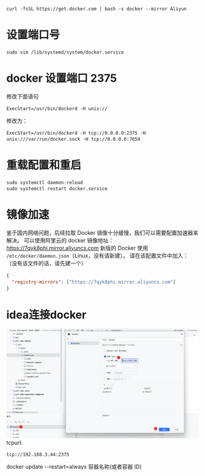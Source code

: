 ```shell:no-line-numbers
curl -fsSL https://get.docker.com | bash -s docker --mirror Aliyun
```

# 设置端口号

```shell:no-line-numbers
sudo vim /lib/systemd/system/docker.service
```

# docker 设置端口 2375

修改下面语句

```text:no-line-numbers
ExecStart=/usr/bin/dockerd -H unix://
```

修改为：

```text:no-line-numbers
ExecStart=/usr/bin/dockerd -H tcp://0.0.0.0:2375 -H unix:///var/run/docker.sock -H tcp://0.0.0.0:7654
```

# 重载配置和重启

```shell:no-line-numbers
sudo systemctl daemon-reload
sudo systemctl restart docker.service
```

# 镜像加速

鉴于国内网络问题，后续拉取 Docker 镜像十分缓慢，我们可以需要配置加速器来解决。
可以使用阿里云的 docker 镜像地址：<https://7qyk8phi.mirror.aliyuncs.com>
新版的 Docker 使用 `/etc/docker/daemon.json`（Linux，没有请新建）。
请在该配置文件中加入：
（没有该文件的话，请先建一个）

```json
{
  "registry-mirrors": ["https://7qyk8phi.mirror.aliyuncs.com"]
}
```

# idea连接docker

![](img/2024-03-08-11-47-15.png)
tcpurl:
```text
tcp://192.168.3.44:2375
```

docker update --restart=always 容器名称(或者容器 ID)
